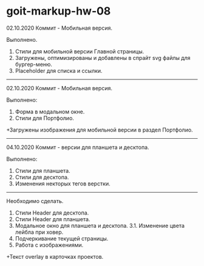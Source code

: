 # goit-markup-hw-08

02.10.2020
Коммит - Мобильная версия.

Выполнено.

1. Стили для мобильной версии Главной страницы.
2. Загружены, оптимизированы и добавлены в спрайт svg файлы для бургер-меню.
3. Placeholder для списка и ссылки.

---

02.10.2020
Коммит - Мобильная версия.

Выполнено:

1. Форма в модальном окне.
2. Стили для Портфолио.

+Загружены изображения для мобильной версии в раздел Портфолио.

---

04.10.2020
Коммит - версии для планшета и десктопа.

Выполнено:

1. Стили для планшета.
2. Стили для десктопа.
3. Изменения некторых тегов верстки.

---

Необходимо сделать.

1. Стили Header для десктопа.
2. Стили Header для планшета.
3. Модальное окно для планшета и десктопа.
   3.1. Изменение цвета лейбла при ховер.
4. Подчеркивание текущей страницы.
5. Работа с изображениями.

+Текст overlay в карточках проектов.
